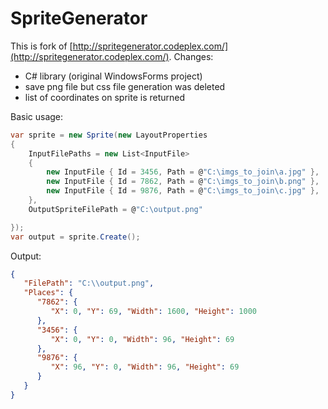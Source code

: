 ﻿# SpriteGenerator

This is fork of [http://spritegenerator.codeplex.com/](http://spritegenerator.codeplex.com/).
Changes:
- C# library (original WindowsForms project)
- save png file but css file generation was deleted
- list of coordinates on sprite is returned

Basic usage:
```cs
var sprite = new Sprite(new LayoutProperties
{
    InputFilePaths = new List<InputFile>
    {
        new InputFile { Id = 3456, Path = @"C:\imgs_to_join\a.jpg" },
        new InputFile { Id = 7862, Path = @"C:\imgs_to_join\b.png" },
        new InputFile { Id = 9876, Path = @"C:\imgs_to_join\c.jpg" },
    },
    OutputSpriteFilePath = @"C:\output.png"

});
var output = sprite.Create();
```

Output:
```json
{
   "FilePath": "C:\\output.png",
   "Places": {
      "7862": {
         "X": 0, "Y": 69, "Width": 1600, "Height": 1000
      },
      "3456": {
         "X": 0, "Y": 0, "Width": 96, "Height": 69
      },
      "9876": {
         "X": 96, "Y": 0, "Width": 96, "Height": 69
      }
   }
}
```
